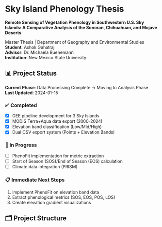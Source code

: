 # Sky Island Phenology Thesis

**Remote Sensing of Vegetation Phenology in Southwestern U.S. Sky Islands: A Comparative Analysis of the Sonoran, Chihuahuan, and Mojave Deserts**

Master Thesis | Department of Geography and Environmental Studies  
**Student**: Ashok Gahatraj  
**Advisor**: Dr. Michaela Buenemann  
**Institution**: New Mexico State University  

## 📊 Project Status

**Current Phase**: Data Processing Complete → Moving to Analysis Phase  
**Last Updated**: 2024-01-15

### ✅ Completed
- [x] GEE pipeline development for 3 Sky Islands
- [x] MODIS Terra+Aqua data export (2000-2024)
- [x] Elevation band classification (Low/Mid/High)
- [x] Dual CSV export system (Points + Elevation Bands)

### 🔄 In Progress
- [ ] PhenoFit implementation for metric extraction
- [ ] Start of Season (SOS)/End of Season (EOS) calculation
- [ ] Climate data integration (PRISM)

### 📋 Immediate Next Steps
1. Implement PhenoFit on elevation band data
2. Extract phenological metrics (SOS, EOS, POS, LOS)
3. Create elevation gradient visualizations

## 🗂️ Project Structure
